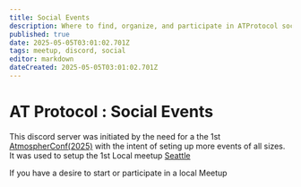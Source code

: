 ```yaml
---
title: Social Events
description: Where to find, organize, and participate in ATProtocol social events
published: true
date: 2025-05-05T03:01:02.701Z
tags: meetup, discord, social
editor: markdown
dateCreated: 2025-05-05T03:01:02.701Z
---
```


# AT Protocol : Social Events
This discord server was initiated by the need for a the 1st [AtmospherConf(2025)](https://atproto.wiki/en/atmosphereconf/seattle2025) with the intent of seting up more events of all sizes. It was used to setup the 1st Local meetup [Seattle](https://atproto.wiki/en/meetups/seattle)

If you have a desire to start or participate in a local Meetup